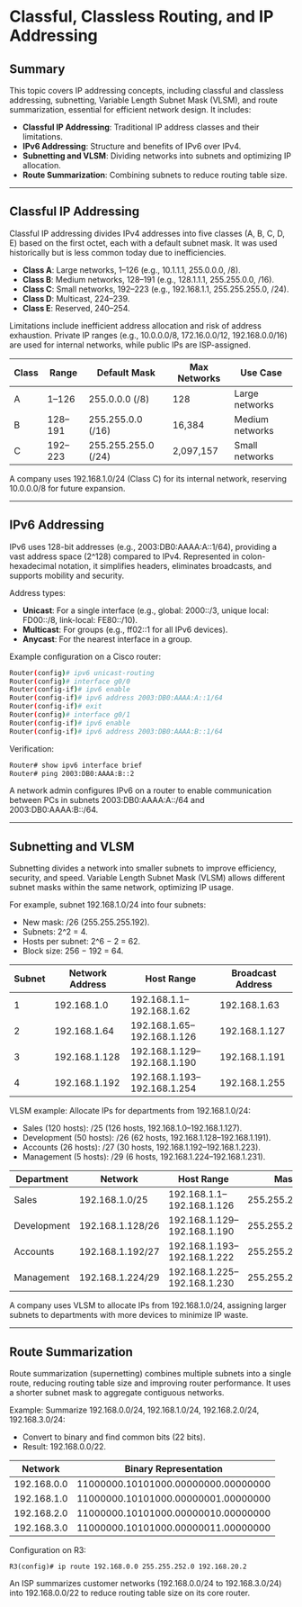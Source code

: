 # Classful, Classless Routing, and IP Addressing

## Summary

This topic covers IP addressing concepts, including classful and classless addressing, subnetting, Variable Length Subnet Mask (VLSM), and route summarization, essential for efficient network design. It includes:

* **Classful IP Addressing**: Traditional IP address classes and their limitations.
* **IPv6 Addressing**: Structure and benefits of IPv6 over IPv4.
* **Subnetting and VLSM**: Dividing networks into subnets and optimizing IP allocation.
* **Route Summarization**: Combining subnets to reduce routing table size.

---

## Classful IP Addressing

Classful IP addressing divides IPv4 addresses into five classes (A, B, C, D, E) based on the first octet, each with a default subnet mask. It was used historically but is less common today due to inefficiencies.

- **Class A**: Large networks, 1–126 (e.g., 10.1.1.1, 255.0.0.0, /8).
- **Class B**: Medium networks, 128–191 (e.g., 128.1.1.1, 255.255.0.0, /16).
- **Class C**: Small networks, 192–223 (e.g., 192.168.1.1, 255.255.255.0, /24).
- **Class D**: Multicast, 224–239.
- **Class E**: Reserved, 240–254.

Limitations include inefficient address allocation and risk of address exhaustion. Private IP ranges (e.g., 10.0.0.0/8, 172.16.0.0/12, 192.168.0.0/16) are used for internal networks, while public IPs are ISP-assigned.

| Class | Range         | Default Mask       | Max Networks | Use Case            |
|-------|---------------|--------------------|--------------|---------------------|
| A     | 1–126         | 255.0.0.0 (/8)     | 128          | Large networks      |
| B     | 128–191       | 255.255.0.0 (/16)  | 16,384       | Medium networks     |
| C     | 192–223       | 255.255.255.0 (/24)| 2,097,157    | Small networks      |

A company uses 192.168.1.0/24 (Class C) for its internal network, reserving 10.0.0.0/8 for future expansion.

---

## IPv6 Addressing

IPv6 uses 128-bit addresses (e.g., 2003:DB0:AAAA:A::1/64), providing a vast address space (2^128) compared to IPv4. Represented in colon-hexadecimal notation, it simplifies headers, eliminates broadcasts, and supports mobility and security.

Address types:
- **Unicast**: For a single interface (e.g., global: 2000::/3, unique local: FD00::/8, link-local: FE80::/10).
- **Multicast**: For groups (e.g., ff02::1 for all IPv6 devices).
- **Anycast**: For the nearest interface in a group.

Example configuration on a Cisco router:
```bash
Router(config)# ipv6 unicast-routing
Router(config)# interface g0/0
Router(config-if)# ipv6 enable
Router(config-if)# ipv6 address 2003:DB0:AAAA:A::1/64
Router(config-if)# exit
Router(config)# interface g0/1
Router(config-if)# ipv6 enable
Router(config-if)# ipv6 address 2003:DB0:AAAA:B::1/64
```

Verification:
```bash
Router# show ipv6 interface brief
Router# ping 2003:DB0:AAAA:B::2
```

A network admin configures IPv6 on a router to enable communication between PCs in subnets 2003:DB0:AAAA:A::/64 and 2003:DB0:AAAA:B::/64.

---

## Subnetting and VLSM

Subnetting divides a network into smaller subnets to improve efficiency, security, and speed. Variable Length Subnet Mask (VLSM) allows different subnet masks within the same network, optimizing IP usage.

For example, subnet 192.168.1.0/24 into four subnets:
- New mask: /26 (255.255.255.192).
- Subnets: 2^2 = 4.
- Hosts per subnet: 2^6 − 2 = 62.
- Block size: 256 − 192 = 64.

| Subnet | Network Address | Host Range              | Broadcast Address |
|--------|-----------------|-------------------------|-------------------|
| 1      | 192.168.1.0     | 192.168.1.1–192.168.1.62 | 192.168.1.63      |
| 2      | 192.168.1.64    | 192.168.1.65–192.168.1.126 | 192.168.1.127    |
| 3      | 192.168.1.128   | 192.168.1.129–192.168.1.190 | 192.168.1.191   |
| 4      | 192.168.1.192   | 192.168.1.193–192.168.1.254 | 192.168.1.255   |

VLSM example: Allocate IPs for departments from 192.168.1.0/24:
- Sales (120 hosts): /25 (126 hosts, 192.168.1.0–192.168.1.127).
- Development (50 hosts): /26 (62 hosts, 192.168.1.128–192.168.1.191).
- Accounts (26 hosts): /27 (30 hosts, 192.168.1.192–192.168.1.223).
- Management (5 hosts): /29 (6 hosts, 192.168.1.224–192.168.1.231).

| Department | Network         | Host Range              | Mask            |
|------------|-----------------|-------------------------|-----------------|
| Sales      | 192.168.1.0/25  | 192.168.1.1–192.168.1.126 | 255.255.255.128 |
| Development| 192.168.1.128/26| 192.168.1.129–192.168.1.190 | 255.255.255.192 |
| Accounts   | 192.168.1.192/27| 192.168.1.193–192.168.1.222 | 255.255.255.224 |
| Management | 192.168.1.224/29| 192.168.1.225–192.168.1.230 | 255.255.255.248 |

A company uses VLSM to allocate IPs from 192.168.1.0/24, assigning larger subnets to departments with more devices to minimize IP waste.

---

## Route Summarization

Route summarization (supernetting) combines multiple subnets into a single route, reducing routing table size and improving router performance. It uses a shorter subnet mask to aggregate contiguous networks.

Example: Summarize 192.168.0.0/24, 192.168.1.0/24, 192.168.2.0/24, 192.168.3.0/24:
- Convert to binary and find common bits (22 bits).
- Result: 192.168.0.0/22.

| Network        | Binary Representation                     |
|----------------|-------------------------------------------|
| 192.168.0.0    | 11000000.10101000.00000000.00000000      |
| 192.168.1.0    | 11000000.10101000.00000001.00000000      |
| 192.168.2.0    | 11000000.10101000.00000010.00000000      |
| 192.168.3.0    | 11000000.10101000.00000011.00000000      |

Configuration on R3:
```
R3(config)# ip route 192.168.0.0 255.255.252.0 192.168.20.2
```

An ISP summarizes customer networks (192.168.0.0/24 to 192.168.3.0/24) into 192.168.0.0/22 to reduce routing table size on its core router.